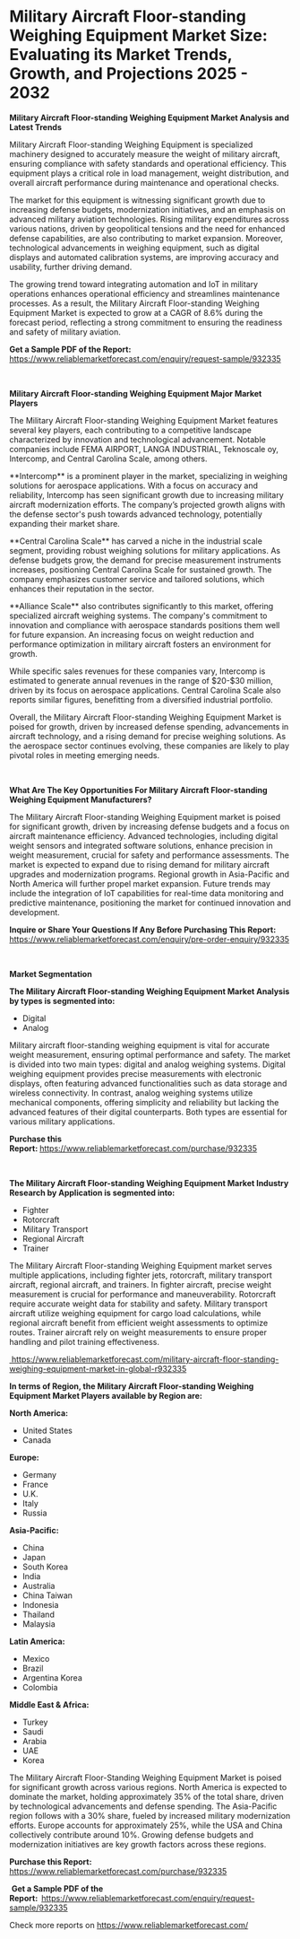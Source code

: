 <p><h1>Military Aircraft Floor-standing Weighing Equipment Market Size: Evaluating its Market Trends, Growth, and Projections 2025 - 2032</h1></p><p><strong>Military Aircraft Floor-standing Weighing Equipment Market Analysis and Latest Trends</strong></p>
<p><p>Military Aircraft Floor-standing Weighing Equipment is specialized machinery designed to accurately measure the weight of military aircraft, ensuring compliance with safety standards and operational efficiency. This equipment plays a critical role in load management, weight distribution, and overall aircraft performance during maintenance and operational checks. </p><p>The market for this equipment is witnessing significant growth due to increasing defense budgets, modernization initiatives, and an emphasis on advanced military aviation technologies. Rising military expenditures across various nations, driven by geopolitical tensions and the need for enhanced defense capabilities, are also contributing to market expansion. Moreover, technological advancements in weighing equipment, such as digital displays and automated calibration systems, are improving accuracy and usability, further driving demand.</p><p>The growing trend toward integrating automation and IoT in military operations enhances operational efficiency and streamlines maintenance processes. As a result, the Military Aircraft Floor-standing Weighing Equipment Market is expected to grow at a CAGR of 8.6% during the forecast period, reflecting a strong commitment to ensuring the readiness and safety of military aviation.</p></p>
<p><strong>Get a Sample PDF of the Report:&nbsp;</strong> <a href="https://www.reliablemarketforecast.com/enquiry/request-sample/932335?utm_campaign=3130&utm_medium=2&utm_source=Github&utm_content=ia&utm_term=21032025&utm_id=military-aircraft-floor-standing-weighing-equipment">https://www.reliablemarketforecast.com/enquiry/request-sample/932335</a></p>
<p>&nbsp;</p>
<p><strong>Military Aircraft Floor-standing Weighing Equipment Major Market Players</strong></p>
<p><p>The Military Aircraft Floor-standing Weighing Equipment Market features several key players, each contributing to a competitive landscape characterized by innovation and technological advancement. Notable companies include FEMA AIRPORT, LANGA INDUSTRIAL, Teknoscale oy, Intercomp, and Central Carolina Scale, among others.</p><p>**Intercomp** is a prominent player in the market, specializing in weighing solutions for aerospace applications. With a focus on accuracy and reliability, Intercomp has seen significant growth due to increasing military aircraft modernization efforts. The company’s projected growth aligns with the defense sector's push towards advanced technology, potentially expanding their market share.</p><p>**Central Carolina Scale** has carved a niche in the industrial scale segment, providing robust weighing solutions for military applications. As defense budgets grow, the demand for precise measurement instruments increases, positioning Central Carolina Scale for sustained growth. The company emphasizes customer service and tailored solutions, which enhances their reputation in the sector.</p><p>**Alliance Scale** also contributes significantly to this market, offering specialized aircraft weighing systems. The company's commitment to innovation and compliance with aerospace standards positions them well for future expansion. An increasing focus on weight reduction and performance optimization in military aircraft fosters an environment for growth.</p><p>While specific sales revenues for these companies vary, Intercomp is estimated to generate annual revenues in the range of $20-$30 million, driven by its focus on aerospace applications. Central Carolina Scale also reports similar figures, benefitting from a diversified industrial portfolio.</p><p>Overall, the Military Aircraft Floor-standing Weighing Equipment Market is poised for growth, driven by increased defense spending, advancements in aircraft technology, and a rising demand for precise weighing solutions. As the aerospace sector continues evolving, these companies are likely to play pivotal roles in meeting emerging needs.</p></p>
<p>&nbsp;</p>
<p><strong>What Are The Key Opportunities For Military Aircraft Floor-standing Weighing Equipment Manufacturers?</strong></p>
<p><p>The Military Aircraft Floor-standing Weighing Equipment market is poised for significant growth, driven by increasing defense budgets and a focus on aircraft maintenance efficiency. Advanced technologies, including digital weight sensors and integrated software solutions, enhance precision in weight measurement, crucial for safety and performance assessments. The market is expected to expand due to rising demand for military aircraft upgrades and modernization programs. Regional growth in Asia-Pacific and North America will further propel market expansion. Future trends may include the integration of IoT capabilities for real-time data monitoring and predictive maintenance, positioning the market for continued innovation and development.</p></p>
<p><strong>Inquire or Share Your Questions If Any Before Purchasing This Report:</strong> <a href="https://www.reliablemarketforecast.com/enquiry/pre-order-enquiry/932335?utm_campaign=3130&utm_medium=2&utm_source=Github&utm_content=ia&utm_term=21032025&utm_id=military-aircraft-floor-standing-weighing-equipment">https://www.reliablemarketforecast.com/enquiry/pre-order-enquiry/932335</a></p>
<p>&nbsp;</p>
<p><strong>Market Segmentation</strong></p>
<p><strong>The Military Aircraft Floor-standing Weighing Equipment Market Analysis by types is segmented into:</strong></p>
<p><ul><li>Digital</li><li>Analog</li></ul></p>
<p><p>Military aircraft floor-standing weighing equipment is vital for accurate weight measurement, ensuring optimal performance and safety. The market is divided into two main types: digital and analog weighing systems. Digital weighing equipment provides precise measurements with electronic displays, often featuring advanced functionalities such as data storage and wireless connectivity. In contrast, analog weighing systems utilize mechanical components, offering simplicity and reliability but lacking the advanced features of their digital counterparts. Both types are essential for various military applications.</p></p>
<p><strong>Purchase this Report:&nbsp;</strong><a href="https://www.reliablemarketforecast.com/purchase/932335?utm_campaign=3130&utm_medium=2&utm_source=Github&utm_content=ia&utm_term=21032025&utm_id=military-aircraft-floor-standing-weighing-equipment">https://www.reliablemarketforecast.com/purchase/932335</a></p>
<p>&nbsp;</p>
<p><strong>The Military Aircraft Floor-standing Weighing Equipment Market Industry Research by Application is segmented into:</strong></p>
<p><ul><li>Fighter</li><li>Rotorcraft</li><li>Military Transport</li><li>Regional Aircraft</li><li>Trainer</li></ul></p>
<p><p>The Military Aircraft Floor-standing Weighing Equipment market serves multiple applications, including fighter jets, rotorcraft, military transport aircraft, regional aircraft, and trainers. In fighter aircraft, precise weight measurement is crucial for performance and maneuverability. Rotorcraft require accurate weight data for stability and safety. Military transport aircraft utilize weighing equipment for cargo load calculations, while regional aircraft benefit from efficient weight assessments to optimize routes. Trainer aircraft rely on weight measurements to ensure proper handling and pilot training effectiveness.</p></p>
<p><a href="https://www.reliablemarketforecast.com/military-aircraft-floor-standing-weighing-equipment-market-in-global-r932335?utm_campaign=3130&utm_medium=2&utm_source=Github&utm_content=ia&utm_term=21032025&utm_id=military-aircraft-floor-standing-weighing-equipment">&nbsp;https://www.reliablemarketforecast.com/military-aircraft-floor-standing-weighing-equipment-market-in-global-r932335</a></p>
<p><strong>In terms of Region, the Military Aircraft Floor-standing Weighing Equipment Market Players available by Region are:</strong></p>
<p>
    <p> <strong> North America: </strong>
        <ul>
            <li>United States</li>
            <li>Canada</li>
        </ul>
        </p> 
    <p> <strong> Europe: </strong>
        <ul>
            <li>Germany</li>
            <li>France</li>
            <li>U.K.</li>
            <li>Italy</li>
            <li>Russia</li>
        </ul>
        </p> 
    <p> <strong> Asia-Pacific: </strong>
        <ul>
            <li>China</li>
            <li>Japan</li>
            <li>South Korea</li>
            <li>India</li>
            <li>Australia</li>
            <li>China Taiwan</li>
            <li>Indonesia</li>
            <li>Thailand</li>
            <li>Malaysia</li>
        </ul>
        </p> 
    <p> <strong> Latin America: </strong>
        <ul>
            <li>Mexico</li>
            <li>Brazil</li>
            <li>Argentina Korea</li>
            <li>Colombia</li>
        </ul>
        </p> 
    <p> <strong> Middle East & Africa: </strong>
        <ul>
            <li>Turkey</li>
            <li>Saudi</li>
            <li>Arabia</li>
            <li>UAE</li>
            <li>Korea</li>
        </ul>
    </p>
    </p>
<p><p>The Military Aircraft Floor-Standing Weighing Equipment Market is poised for significant growth across various regions. North America is expected to dominate the market, holding approximately 35% of the total share, driven by technological advancements and defense spending. The Asia-Pacific region follows with a 30% share, fueled by increased military modernization efforts. Europe accounts for approximately 25%, while the USA and China collectively contribute around 10%. Growing defense budgets and modernization initiatives are key growth factors across these regions.</p></p>
<p><strong>Purchase this Report: </strong><a href="https://www.reliablemarketforecast.com/purchase/932335?utm_campaign=3130&utm_medium=2&utm_source=Github&utm_content=ia&utm_term=21032025&utm_id=military-aircraft-floor-standing-weighing-equipment">https://www.reliablemarketforecast.com/purchase/932335</a></p>
<p>&nbsp;<strong>Get a Sample PDF of the Report:&nbsp;&nbsp;</strong><a href="https://www.reliablemarketforecast.com/enquiry/request-sample/932335?utm_campaign=3130&utm_medium=2&utm_source=Github&utm_content=ia&utm_term=21032025&utm_id=military-aircraft-floor-standing-weighing-equipment">https://www.reliablemarketforecast.com/enquiry/request-sample/932335</a></p>
<p><strong></strong></p>
<p>Check more reports on <a href="https://www.reliablemarketforecast.com/?utm_campaign=3130&utm_medium=2&utm_source=Github&utm_content=ia&utm_term=21032025&utm_id=military-aircraft-floor-standing-weighing-equipment">https://www.reliablemarketforecast.com/</a></p>